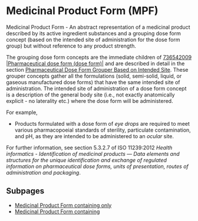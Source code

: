 # Medicinal Product Form (MPF)

Medicinal Product Form - An abstract representation of a medicinal product described by its active ingredient substances and a grouping dose form concept (based on the intended site of administration for the dose form group) but without reference to any product strength. 

The grouping dose form concepts are the immediate children of  [736542009 |Pharmaceutical dose form (dose form)|](http://snomed.info/id/736542009) and are described in detail in the section [Pharmaceutical Dose Form Grouper Based on Intended Site](Pharmaceutical-Dose-Form-Grouper-Based-on-Intended-Site_174691222.html). These grouper concepts gather all the formulations (solid, semi-solid, liquid, or gaseous manufactured dose forms) that have the same intended site of administration. The intended site of administration of a dose form concept is a description of the general body site (i.e., not exactly anatomically explicit - no laterality etc.) where the dose form will be administered. 

For example,

* Products formulated with a dose form of _eye drops_ are required to meet various pharmacopoeial standards of sterility, particulate contamination, and pH, as they are intended to be administered to an _ocular_ site. 

For further information, see section 5.3.2.7 of ISO 11239:2012  _Health informatics - Identification of medicinal products — Data elements and structures for the unique identification and exchange of regulated information on pharmaceutical dose forms, units of presentation, routes of administration and packaging_.

## Subpages

- [Medicinal Product Form containing only](medicinal-product-form-containing-only.md)
- [Medicinal Product Form containing](medicinal-product-form-containing.md)
